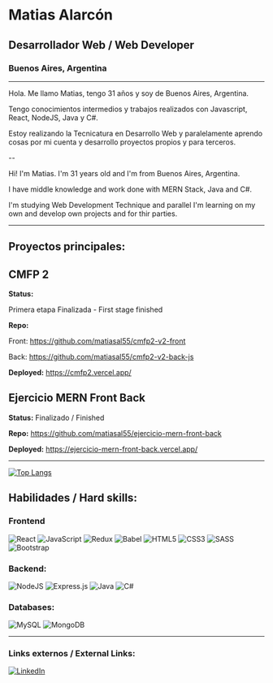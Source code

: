 # Matias Alarcón

## Desarrollador Web / Web Developer

### Buenos Aires, Argentina

<hr>

Hola. Me llamo Matias, tengo 31 años y soy de Buenos Aires, Argentina.

Tengo conocimientos intermedios y trabajos realizados con Javascript, React, NodeJS, Java y C#.

Estoy realizando la Tecnicatura en Desarrollo Web y paralelamente aprendo cosas por mi cuenta y desarrollo proyectos propios y para terceros.

--

Hi! I'm Matias. I'm 31 years old and I'm from Buenos Aires, Argentina.

I have middle knowledge and work done with MERN Stack, Java and C#.

I'm studying Web Development Technique and parallel I'm learning on my own and develop own projects and for thir parties.

<hr>

## Proyectos principales:

## CMFP 2

<b>Status:</b>

Primera etapa Finalizada - First stage finished

<b>Repo:</b>

Front: https://github.com/matiasal55/cmfp2-v2-front

Back: https://github.com/matiasal55/cmfp2-v2-back-js

<b>Deployed:</b> https://cmfp2.vercel.app/

## Ejercicio MERN Front Back

<b>Status:</b> Finalizado / Finished

<b>Repo:</b> https://github.com/matiasal55/ejercicio-mern-front-back

<b>Deployed:</b> https://ejercicio-mern-front-back.vercel.app/

<hr>

[![Top Langs](https://github-readme-stats.vercel.app/api/top-langs/?username=matiasal55&layout=compact)](https://github.com/anuraghazra/github-readme-stats)

## Habilidades / Hard skills:

### Frontend

<div>
    <img alt="React" src="https://img.shields.io/badge/react-%2320232a.svg?&style=for-the-badge&logo=react&logoColor=%2361DAFB"/>
    <img alt="JavaScript" src="https://img.shields.io/badge/javascript-%23323330.svg?&style=for-the-badge&logo=javascript&logoColor=%23F7DF1E"/>
    <img alt="Redux" src="https://img.shields.io/badge/redux-%23593d88.svg?&style=for-the-badge&logo=redux&logoColor=white"/>
    <img alt="Babel" src="https://img.shields.io/badge/Babel-F9DC3e?style=for-the-badge&logo=babel&logoColor=black" />
    <img alt="HTML5" src="https://img.shields.io/badge/html5-%23E34F26.svg?&style=for-the-badge&logo=html5&logoColor=white"/>
    <img alt="CSS3" src="https://img.shields.io/badge/css3-%231572B6.svg?&style=for-the-badge&logo=css3&logoColor=white"/>
    <img alt="SASS" src="https://img.shields.io/badge/SASS-hotpink.svg?&style=for-the-badge&logo=SASS&logoColor=white"/>
    <img alt="Bootstrap" src="https://img.shields.io/badge/bootstrap-%23563D7C.svg?&style=for-the-badge&logo=bootstrap&logoColor=white"/>
</div>

### Backend:

  <div>    
        <img alt="NodeJS" src="https://img.shields.io/badge/node.js-%2343853D.svg?&style=for-the-badge&logo=node.js&logoColor=white"/>
        <img alt="Express.js" src="https://img.shields.io/badge/express.js-%23404d59.svg?&style=for-the-badge"/> 
        <img alt="Java" src="https://img.shields.io/badge/java-%23ED8B00.svg?&style=for-the-badge&logo=java&logoColor=white"/>
        <img alt="C#" src="https://img.shields.io/badge/c%23-%23239120.svg?style=for-the-badge&logo=c-sharp&logoColor=white"/>
  </div>

### Databases:

  <div>
    <img alt="MySQL" src="https://img.shields.io/badge/mysql-%2300f.svg?&style=for-the-badge&logo=mysql&logoColor=white"/>
    <img alt="MongoDB" src ="https://img.shields.io/badge/MongoDB-%234ea94b.svg?&style=for-the-badge&logo=mongodb&logoColor=white"/> 
  </div>

<hr>

### Links externos / External Links:

<div>
  <a href="https://www.linkedin.com/in/matiasalarcon/">
<img alt="LinkedIn" src="https://img.shields.io/badge/linkedin-%230077B5.svg?&style=for-the-badge&logo=linkedin&logoColor=white"/>
    </a>
</div>
